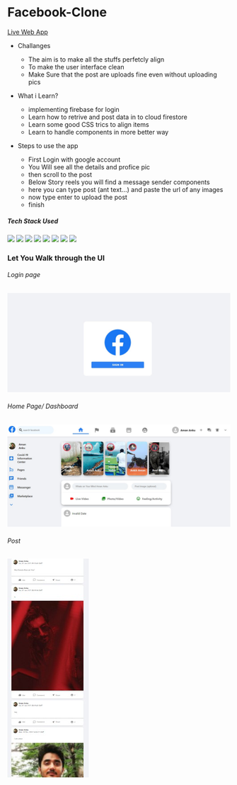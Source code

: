 # Facebook-Clone

[Live Web App](https://facebook-clone-ccd54.web.app/)

* Challanges
  * The aim is to make all the stuffs perfetcly align
  * To make the user interface clean
  * Make Sure that the post are uploads fine even without uploading pics

* What i Learn?
   * implementing firebase for login
   * Learn how to retrive and post data in to cloud firestore
   * Learn some good CSS trics to align items
   * Learn to handle components in more better way

* Steps to use the app
  * First Login with google account
  * You Will see all the details and profice pic 
  * then scroll to the post 
  * Below Story reels you will find a message sender components
  * here you can type post (ant text...) and paste the url of any images
  * now type enter to upload the post
  * finish
  
##### Tech Stack Used
<img src = "https://img.shields.io/badge/-HTML5-E34F26?style=flat&logo=html5&logoColor=white"> <img src = "https://img.shields.io/badge/-CSS3-1572B6?style=flat&logo=css3&logoColor=white"> <img src="https://img.shields.io/badge/-JavaScript-eed718?style=flat&logo=javascript&logoColor=ffffff"> <img src="https://img.shields.io/badge/-React-000000?style=flat&logo=react&logoColor=00c8ff">   <img src="https://img.shields.io/badge/-Node.js-3C873A?style=flat&logo=Node.js&logoColor=white">   <img src="http://img.shields.io/badge/-Git-F1502F?style=flat&logo=git&logoColor=FFFFFF">   <img src="http://img.shields.io/badge/-Github-000000?style=flat&logo=github&logoColor=FFFFFF"> <img src = "https://img.shields.io/badge/-Firebase-E34F26?style=flat&logo=firebase&logoColor=white">
  
  
### Let You Walk through the UI 
###### Login page
![Login Page](https://github.com/amananku26/Facebook-Clone/blob/main/assets/loginfb.jpg)
###### Home Page/ Dashboard
![Home Page](https://github.com/amananku26/Facebook-Clone/blob/main/assets/123.jpg)
###### Post
![Post Page](https://github.com/amananku26/Facebook-Clone/blob/main/assets/POSTFB.jpg)
